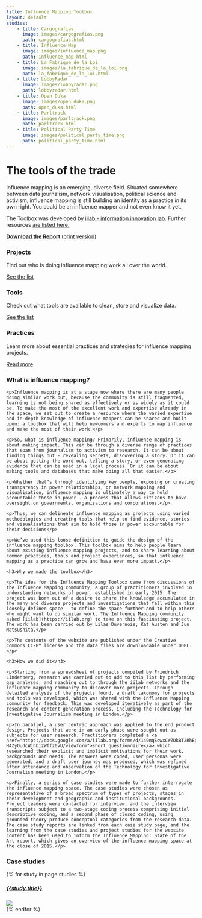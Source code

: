 ```yaml
---
title: Influence Mapping Toolbox
layout: default
studies:
    - title: Cargografias
      image: images/cargografias.png
      path: cargografias.html
    - title: Influence Map
      image: images/influence_map.png
      path: influence_map.html
    - title: La Fabrique de la Loi
      image: images/la_fabrique_de_la_loi.png
      path: la_fabrique_de_la_loi.html
    - title: LobbyRadar
      image: images/lobbyradar.png
      path: lobbyradar.html
    - title: Open Duka
      image: images/open_duka.png
      path: open_duka.html
    - title: Parltrack
      image: images/parltrack.png
      path: parltrack.html
    - title: Political Party Time
      image: images/political_party_time.png
      path: political_party_time.html
---
```


<h1 class="page-heading">The tools of the trade</h1>

<div class="row">
  <div class="col-md-6">
    <p>
      Influence mapping is an emerging, diverse field. Situated somewhere between data journalism, network visualisation, political science and activism, influence mapping is still building an identity as a practice in its own right. You could be an influence mapper and not even know it yet.
    </p>
    
  </div>
  <div class="col-md-6">
    <!-- img src="../assets/images/team.png" -->
    <p>The Toolbox was developed by <a href="https://iilab.org">iilab - information innovation lab</a>.
    Further resources <a href="resources.html">are listed here.</a></p>
    <p class="get-the-report">
        <strong>
            <a href="influencemapping_soa_dec15_web.pdf"><i class="fa fa-file-pdf-o" aria-hidden="true"></i>
 Download the Report</a>
        </strong>
        (<a href="influencemapping_soa_dec15.pdf">print version</a>)
    </p>
  </div>
</div>

<div class="row">
  <div class="col-md-4">
    <div class="teaser-box">
        <h3>
            <i class="fa fa-globe" aria-hidden="true"></i>
            Projects
        </h3>
        <p>
          Find out who is doing influence mapping work all over the world.
        </p>
        <div class="action">
            <a href="/projects/">
                See the list
            </a>
        </div>
    </div>
  </div>
  <div class="col-md-4">
    <div class="teaser-box">
        <h3>
            <i class="fa fa-wrench" aria-hidden="true"></i> 
            Tools
        </h3>
        <p>
            Check out what tools are available to clean, store and visualize
            data.
        </p>
        <div class="action">
            <a href="/tools/">
                See the list
            </a>
        </div>
    </div>
  </div>
  <div class="col-md-4">
    <div class="teaser-box">
        <h3>
            <i class="fa fa-university" aria-hidden="true"></i>
            Practices
        </h3>
        <p>
          Learn more about essential practices and strategies for influence 
          mapping projects.
        </p>
        <div class="action">
            <a href="/practices/">
                Read more
            </a>
        </div>
    </div>
  </div>
</div>

<div class="row">
  <div class="col-md-8">
    <h3>What is influence mapping?</h3>

    <p>Influence mapping is at a stage now where there are many people doing similar work but, because the community is still fragmented, learning is not being shared as effectively or as widely as it could be. To make the most of the excellent work and expertise already in the space, we set out to create a resource where the varied expertise and in-depth knowledge of influence mappers can be shared and built upon: a toolbox that will help newcomers and experts to map influence and make the most of their work.</p>

    <p>So, what is influence mapping? Primarily, influence mapping is about making impact. This can be through a diverse range of practices that span from journalism to activism to research. It can be about finding things out - revealing secrets, discovering a story. Or it can be about getting the word out, telling a story, or even generating evidence that can be used in a legal process. Or it can be about making tools and databases that make doing all that easier.</p>

    <p>Whether that’s through identifying key people, exposing or creating transparency in power relationships, or network mapping and visualisation, influence mapping is ultimately a way to hold accountable those in power - a process that allows citizens to have oversight on governments, organisations and corporations.</p>

    <p>Thus, we can delineate influence mapping as projects using varied methodologies and creating tools that help to find evidence, stories and visualisations that aim to hold those in power accountable for their decisions</p>

    <p>We’ve used this loose definition to guide the design of the influence mapping toolbox. This toolbox aims to help people learn about existing influence mapping projects, and to share learning about common practices, tools and project experiences, so that influence mapping as a practice can grow and have even more impact.</p>

    <h3>Why we made the toolbox</h3>

    <p>The idea for the Influence Mapping Toolbox came from discussions of the Influence Mapping community, a group of practitioners involved in understanding networks of power, established in early 2015. The project was born out of a desire to share the knowledge accumulated in the many and diverse projects and investigations that fall within this loosely defined space - to define the space further and to help others who might want to do similar work. The Influence Mapping community asked [iilab](https://iilab.org) to take on this fascinating project. The work has been carried out by Lilas Duvernois, Kat Austen and Jun Matsushita.</p>

    <p>The contents of the website are published under the Creative Commons CC-BY license and the data files are downloadable under ODBL.</p>

    <h3>How we did it</h3>

    <p>Starting from a spreadsheet of projects compiled by Friedrich Lindenberg, research was carried out to add to this list by performing gap analyses, and reaching out to through the iilab networks and the influence mapping community to discover more projects. Through detailed analysis of the projects found, a draft taxonomy for projects and tools was developed, which was shared with the Influence Mapping community for feedback. This was developed iteratively as part of the research and content generation process, including the Technology for Investigative Journalism meeting in London.</p>

    <p>In parallel, a user centric approach was applied to the end product design. Projects that were in an early phase were sought out as subjects for user research. Practitioners completed a <a href="https://docs.google.com/a/iilab.org/forms/d/149mqSqwxCWZDkBT2RhEph-H4ZyOudcWjhbi2Wffz0vU/viewform">short questionnaire</a> which researched their explicit and implicit motivations for their work, backgrounds and needs. The answers were coded, user personas were generated, and a draft user journey was produced, which was refined after attendance and observation of the Technology for Investigative Journalism meeting in London.</p>

    <p>Finally, a series of case studies were made to further interrogate the influence mapping space. The case studies were chosen as representative of a broad spectrum of types of projects, stages in their development and geographic and institutional backgrounds. Project leaders were contacted for interview, and the interview transcripts subject to a two-stage coding process comprising initial descriptive coding, and a second phase of closed coding, using grounded theory produce conceptual categories from the research data. The case study reports are linked from each case study page, and the learning from the case studies and project studies for the website content has been used to inform the Influence Mapping: State of the Art report, which gives an overview of the influence mapping space at the close of 2015.</p>
  </div>

  <div class="col-md-4">
    <h3>Case studies</h3>
    {% for study in page.studies %}
      <div class="teaser-box">
        <h5><a href="casestudies/{{study.path}}" class="title">{{study.title}}</a></h5>
        <a href="casestudies/{{study.path}}"><img src="casestudies/{{study.image}}"></a>
      </div>
    {% endfor %}
  </div>
</div>
